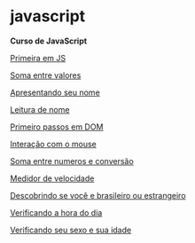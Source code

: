 # javascript

 <strong>Curso de JavaScript</strong>

<a href="https://paulopson.github.io/javascript/exercicios/aula004" target="blank"> Primeira em JS </a>

<a href="https://paulopson.github.io/javascript/exercicios/aula005/index cop.html" target="blank"> Soma entre valores </a>

<a href="https://paulopson.github.io/javascript/exercicios/aula005/index.html" target="blank"> Apresentando seu nome </a>

<a href="https://paulopson.github.io/javascript/exercicios/aula005/index3.html" target="blank"> Leitura de nome </a>

<a href="https://paulopson.github.io/javascript/exercicios/aula009" target="blank"> Primeiro passos em DOM </a>

<a href="https://paulopson.github.io/javascript/exercicios/aula010/ex01.html" target="blank"> Interação com o mouse </a>

<a href="https://paulopson.github.io/javascript/exercicios/aula010/ex02.html" target="blank"> Soma entre numeros e conversão </a>

<a href="https://paulopson.github.io/javascript/exercicios/aula011/ex010.html" target="blank"> Medidor de velocidade </a>

<a href="https://paulopson.github.io/javascript/exercicios/aula011/ex011.html" target="blank"> Descobrindo se você e brasileiro ou estrangeiro </a>

<a href="https://paulopson.github.io/javascript/exercicios/aula012/aula012ex/ex01/modelo.html" target="blank"> Verificando a hora do dia </a>

<a href="https://paulopson.github.io/javascript/exercicios/aula012/aula012ex/exe2/modelo.html" target="blank"> Verificando seu sexo e sua idade </a>
